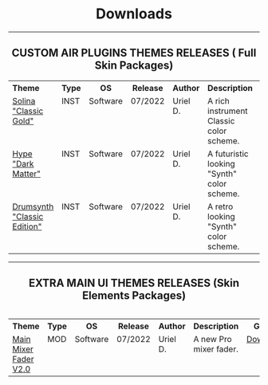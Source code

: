 <h1 align="center">Downloads</h1>

---

<h2 align="center">CUSTOM AIR PLUGINS THEMES RELEASES  ( Full Skin Packages)</h2>

<table>
<tr>
<th align="left", width="240">Theme</th>
<th align="center", width="70">Type</th>
<th align="center", width="80">OS</th>
<th align="center", width="90">Release</th>
<th align="left", width="120">Author</th>
<th align="left", width="350">Description</th>
<th align="center", width="100">Get it!</th>
</tr>
<tr>
 <td  valign="top"><a href="">Solina "Classic Gold"</td>
 <td align="left"  valign="top">INST</td>
 <td align="left"  valign="top">Software</td>
 <td align="left"  valign="top">07/2022</td>
 <td align="left"  valign="top">Uriel D.</td>
 <td align="left"  valign="top">A rich instrument Classic color scheme.</td>
 <td align="left"  valign="top"><a href="">Download</a></td>
</tr>
<tr>
 <td  valign="top"><a href="">Hype "Dark Matter"</td>
 <td align="left"  valign="top">INST</td>
 <td align="left"  valign="top">Software</td>
 <td align="left"  valign="top">07/2022</td>
 <td align="left"  valign="top">Uriel D.</td>
 <td align="left"  valign="top">A futuristic looking "Synth" color scheme.</td>
 <td align="left"  valign="top"><a href="">-</a></td>
</tr>
<tr>
 <td  valign="top"><a href="">Drumsynth "Classic Edition"</td>
 <td align="left"  valign="top">INST</td>
 <td align="left"  valign="top">Software</td>
 <td align="left"  valign="top">07/2022</td>
 <td align="left"  valign="top">Uriel D.</td>
 <td align="left"  valign="top"> A retro looking "Synth" color scheme.</td>
 <td align="left"  valign="top"><a href="">-</a></td>
</tr>
<table>

---
 
<h2 align="center">EXTRA MAIN UI THEMES RELEASES  (Skin Elements Packages) </h2>

<table>
<tr>
<th align="left", width="240">Theme</th>
<th align="center", width="70">Type</th>
<th align="center", width="80">OS</th>
<th align="center", width="90">Release</th>
<th align="left", width="120">Author</th>
<th align="left", width="350">Description</th>
<th align="center", width="100">Get it!</th>
</tr>
<tr>
 <td  valign="top"><a href="">Main Mixer Fader V2.0</td>
 <td align="left"  valign="top">MOD</td>
 <td align="left"  valign="top">Software</td>
 <td align="left"  valign="top">07/2022</td>
 <td align="left"  valign="top">Uriel D.</td>
 <td align="left"  valign="top">A new Pro mixer fader.</td>
 <td align="left"  valign="top"><a href="Application%20Custom%20Skins/MPC_Mixer_Fader">Download</a></td>
</tr>
<table>
